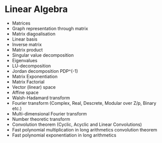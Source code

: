 # Linear Algebra

* Matrices
* Graph representation through matrix
* Matrix diagoalisation
* Linear basis
* Inverse matrix
* Matrix product
* Singular value decomposition
* Eigenvalues
* LU-decomposition
* Jordan decomposition PDP^(-1)
* Matrix Exponentiation
* Matrix Factorial
* Vector (linear) space
* Affine space
* Walsh-Hadamard transform
* Fourier transform (Complex, Real, Descrete, Modular over Z/p, Binary etc.)
* Multi-dimensional Fourier transform
* Number theoretic transform
* Convolution theorem (Cyclic, Acyclic and Linear Convolutions)
* Fast polynomial multiplication in long arithmetics convolution theorem
* Fast polynomial exponentiation in long arithmetics
